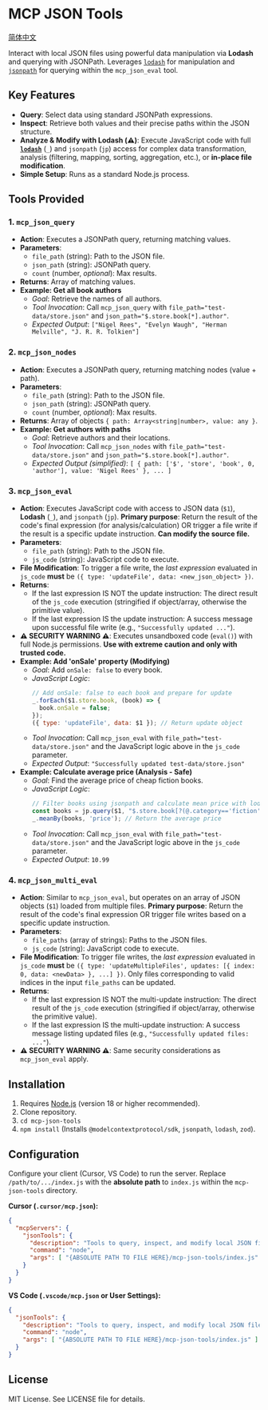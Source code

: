 # MCP JSON Tools

[简体中文](README-CN.md)

Interact with local JSON files using powerful data manipulation via **Lodash** and querying with JSONPath.
Leverages [`lodash`](https://lodash.com/docs/) for manipulation and [`jsonpath`](https://www.npmjs.com/package/jsonpath) for querying within the `mcp_json_eval` tool.

## Key Features

*   **Query**: Select data using standard JSONPath expressions.
*   **Inspect**: Retrieve both values and their precise paths within the JSON structure.
*   **Analyze & Modify with Lodash (⚠️)**: Execute JavaScript code with full **[`lodash`](https://lodash.com/docs/)** (`_`) and `jsonpath` (`jp`) access for complex data transformation, analysis (filtering, mapping, sorting, aggregation, etc.), or **in-place file modification**.
*   **Simple Setup**: Runs as a standard Node.js process.

## Tools Provided

### 1. `mcp_json_query`

*   **Action**: Executes a JSONPath query, returning matching values.
*   **Parameters**:
    *   `file_path` (string): Path to the JSON file.
    *   `json_path` (string): JSONPath query.
    *   `count` (number, *optional*): Max results.
*   **Returns**: Array of matching values.
*   **Example: Get all book authors**
    *   *Goal*: Retrieve the names of all authors.
    *   *Tool Invocation*: Call `mcp_json_query` with `file_path="test-data/store.json"` and `json_path="$.store.book[*].author"`.
    *   *Expected Output*: `["Nigel Rees", "Evelyn Waugh", "Herman Melville", "J. R. R. Tolkien"]`

### 2. `mcp_json_nodes`

*   **Action**: Executes a JSONPath query, returning matching nodes (value + path).
*   **Parameters**:
    *   `file_path` (string): Path to the JSON file.
    *   `json_path` (string): JSONPath query.
    *   `count` (number, *optional*): Max results.
*   **Returns**: Array of objects `{ path: Array<string|number>, value: any }`.
*   **Example: Get authors with paths**
    *   *Goal*: Retrieve authors and their locations.
    *   *Tool Invocation*: Call `mcp_json_nodes` with `file_path="test-data/store.json"` and `json_path="$.store.book[*].author"`.
    *   *Expected Output (simplified)*: `[ { path: ['$', 'store', 'book', 0, 'author'], value: 'Nigel Rees' }, ... ]`

### 3. `mcp_json_eval`

*   **Action**: Executes JavaScript code with access to JSON data (`$1`), **Lodash** (`_`), and `jsonpath` (`jp`). **Primary purpose**: Return the result of the code's final expression (for analysis/calculation) OR trigger a file write if the result is a specific update instruction. **Can modify the source file.**
*   **Parameters**:
    *   `file_path` (string): Path to the JSON file.
    *   `js_code` (string): JavaScript code to execute.
*   **File Modification**: To trigger a file write, the *last expression* evaluated in `js_code` **must** be `({ type: 'updateFile', data: <new_json_object> })`.
*   **Returns**: 
    *   If the last expression IS NOT the update instruction: The direct result of the `js_code` execution (stringified if object/array, otherwise the primitive value).
    *   If the last expression IS the update instruction: A success message upon successful file write (e.g., `"Successfully updated ..."`).
*   **⚠️ SECURITY WARNING ⚠️**: Executes unsandboxed code (`eval()`) with full Node.js permissions. **Use with extreme caution and only with trusted code.**
*   **Example: Add 'onSale' property (Modifying)**
    *   *Goal*: Add `onSale: false` to every book.
    *   *JavaScript Logic*:
        ```javascript
        // Add onSale: false to each book and prepare for update
        _.forEach($1.store.book, (book) => {
          book.onSale = false;
        });
        ({ type: 'updateFile', data: $1 }); // Return update object
        ```
    *   *Tool Invocation*: Call `mcp_json_eval` with `file_path="test-data/store.json"` and the JavaScript logic above in the `js_code` parameter.
    *   *Expected Output*: `"Successfully updated test-data/store.json"`
*   **Example: Calculate average price (Analysis - Safe)**
    *   *Goal*: Find the average price of cheap fiction books.
    *   *JavaScript Logic*:
        ```javascript
        // Filter books using jsonpath and calculate mean price with lodash
        const books = jp.query($1, "$.store.book[?(@.category=='fiction' && @.price < 15)]");
        _.meanBy(books, 'price'); // Return the average price
        ```
    *   *Tool Invocation*: Call `mcp_json_eval` with `file_path="test-data/store.json"` and the JavaScript logic above in the `js_code` parameter.
    *   *Expected Output*: `10.99`

### 4. `mcp_json_multi_eval`

*   **Action**: Similar to `mcp_json_eval`, but operates on an array of JSON objects (`$1`) loaded from multiple files. **Primary purpose**: Return the result of the code's final expression OR trigger file writes based on a specific update instruction.
*   **Parameters**:
    *   `file_paths` (array of strings): Paths to the JSON files.
    *   `js_code` (string): JavaScript code to execute.
*   **File Modification**: To trigger file writes, the *last expression* evaluated in `js_code` **must** be `({ type: 'updateMultipleFiles', updates: [{ index: 0, data: <newData> }, ...] })`. Only files corresponding to valid indices in the input `file_paths` can be updated.
*   **Returns**: 
    *   If the last expression IS NOT the multi-update instruction: The direct result of the `js_code` execution (stringified if object/array, otherwise the primitive value).
    *   If the last expression IS the multi-update instruction: A success message listing updated files (e.g., `"Successfully updated files: ..."`).
*   **⚠️ SECURITY WARNING ⚠️**: Same security considerations as `mcp_json_eval` apply.

## Installation

1.  Requires [Node.js](https://nodejs.org/) (version 18 or higher recommended).
2.  Clone repository.
3.  `cd mcp-json-tools`
4.  `npm install` (Installs `@modelcontextprotocol/sdk`, `jsonpath`, `lodash`, `zod`).

## Configuration

Configure your client (Cursor, VS Code) to run the server. Replace `/path/to/.../index.js` with the **absolute path** to `index.js` within the `mcp-json-tools` directory.

**Cursor (`.cursor/mcp.json`):**

```json
{
  "mcpServers": {
    "jsonTools": {
      "description": "Tools to query, inspect, and modify local JSON files.",
      "command": "node",
      "args": [ "{ABSOLUTE PATH TO FILE HERE}/mcp-json-tools/index.js" ]
    }
  }
}
```

**VS Code (`.vscode/mcp.json` or User Settings):**

```json
{
  "jsonTools": {
    "description": "Tools to query, inspect, and modify local JSON files.",
    "command": "node",
    "args": [ "{ABSOLUTE PATH TO FILE HERE}/mcp-json-tools/index.js" ]
  }
}
```

## License

MIT License. See LICENSE file for details.